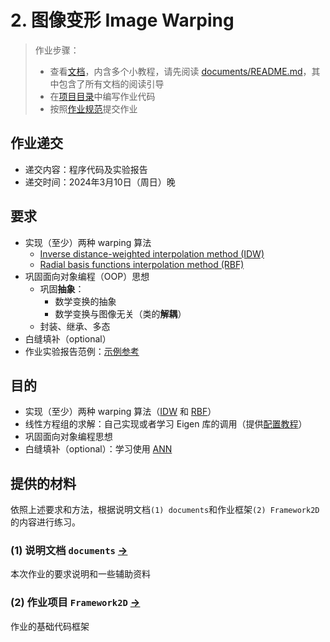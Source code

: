 # 2. 图像变形 Image Warping

> 作业步骤：
> - 查看[文档](documents/README.md)，内含多个小教程，请先阅读 [documents/README.md](documents/README.md)，其中包含了所有文档的阅读引导
> - 在[项目目录](../../Framework2D/)中编写作业代码
> - 按照[作业规范](../README.md)提交作业

## 作业递交

- 递交内容：程序代码及实验报告 
- 递交时间：2024年3月10日（周日）晚

## 要求

- 实现（至少）两种 warping 算法
  - [Inverse distance-weighted interpolation method (IDW)](documents/0_IDW.md)
  - [Radial basis functions interpolation method (RBF)](documents/1_RBF.md)
- 巩固面向对象编程（OOP）思想
  - 巩固**抽象**：
    - 数学变换的抽象
    - 数学变换与图像无关（类的**解耦**）
  - 封装、继承、多态
- 白缝填补（optional）
- 作业实验报告范例：[示例参考](https://rec.ustc.edu.cn/share/97ce81a0-dc93-11ee-8634-cbdc421a711c)

## 目的

- 实现（至少）两种 warping 算法（[IDW](documents/0_IDW.md) 和 [RBF](documents/1_RBF.md)）
- 线性方程组的求解：自己实现或者学习 Eigen 库的调用（提供[配置教程](documents/eigen_example/README.md)）
- 巩固面向对象编程思想
- 白缝填补（optional）：学习使用 [ANN](documents/ann_example/README.md)


## 提供的材料

依照上述要求和方法，根据说明文档`(1) documents`和作业框架`(2) Framework2D`的内容进行练习。

### (1) 说明文档 `documents` [->](documents/) 

本次作业的要求说明和一些辅助资料

### (2) 作业项目 `Framework2D` [->](../../Framework2D/) 

作业的基础代码框架

